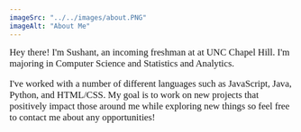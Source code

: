 ```yaml
---
imageSrc: "../../images/about.PNG"
imageAlt: "About Me"
---
```


<span style="font-size: 1.2em; font-family: 'Fira Code';">
Hey there! I'm Sushant, an incoming freshman at at UNC Chapel Hill. I'm majoring in Computer Science and Statistics and Analytics.

I've worked with a number of different languages such as JavaScript, Java, Python, and HTML/CSS. My goal is to work on new projects that positively impact those around me while exploring new things so feel free to contact me about any opportunities!
</span>

